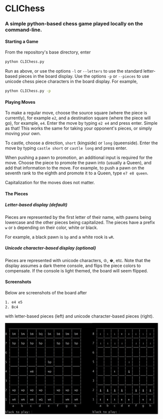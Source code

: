 # CLIChess 

### A simple python-based chess game played locally on the command-line.

#### Starting a Game

From the repository's base directory, enter

```sh
python CLIChess.py
```

Run as above, or use the options `-l` or `--letters` to use the standard letter-based pieces in the board display.
Use the options `-p` or `--pieces` to use unicode chess piece characters in the board display.
For example,

```sh
python CLIChess.py -p
```

#### Playing Moves

To make a regular move, choose the source square (where the piece is currently), for example `e2`, and a destination square (where the piece will go), for example, `e4`. 
Enter the move by typing `e2 e4` and press enter. 
Simple as that!
This works the same for taking your opponent's pieces, or simply moving your own.

To castle, choose a direction, `short` (kingside) or `long` (queenside). 
Enter the move by typing `castle short` or `castle long` and press enter.

When pushing a pawn to promotion, an additional input is required for the move. 
Choose the piece to promote the pawn into (usually a Queen), and add that information to the move. 
For example, to push a pawn on the seventh rank to the eighth and promote it to a Queen, type `e7 e8 queen`.

Capitalization for the moves does not matter.

#### The Pieces

##### Letter-based display (default)

Pieces are represented by the first letter of their name, with pawns being lowercase and the other pieces being capitalized.
The pieces have a prefix `w` or `b` depending on their color, white or black.

For example, a black pawn is `bp` and a white rook is `wR`.

##### Unicode character-based display (optional)

Pieces are represented with unicode characters, &#9812;, &#9818;, etc.
Note that the display assumes a dark theme console, and flips the piece colors to compensate. 
If the console is light themed, the board will seem flipped.

#### Screenshots

Below are screenshots of the board after 

```
1. e4 e5
2. Bc4
```

with letter-based pieces (left) and unicode character-based pieces (right).

![image](screenshots/combined_pieces.PNG?raw=true)

